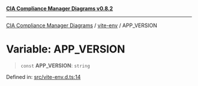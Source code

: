 [**CIA Compliance Manager Diagrams v0.8.2**](../../README.md)

***

[CIA Compliance Manager Diagrams](../../modules.md) / [vite-env](../README.md) / APP\_VERSION

# Variable: APP\_VERSION

> `const` **APP\_VERSION**: `string`

Defined in: [src/vite-env.d.ts:14](https://github.com/Hack23/cia-compliance-manager/blob/423c5d261c747ade8ca2550e176aa05168b5a31e/src/vite-env.d.ts#L14)
